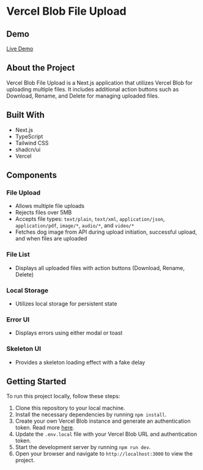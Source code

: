 # Vercel Blob File Upload

## Demo
[Live Demo](https://hd-assessment.vercel.app/)

## About the Project
Vercel Blob File Upload is a Next.js application that utilizes Vercel Blob for uploading multiple files. It includes additional action buttons such as Download, Rename, and Delete for managing uploaded files.

## Built With
- Next.js
- TypeScript
- Tailwind CSS
- shadcn/ui
- Vercel

## Components
### File Upload
- Allows multiple file uploads
- Rejects files over 5MB
- Accepts file types: `text/plain`, `text/xml`, `application/json`, `application/pdf`, `image/*`, `audio/*`, and `video/*`
- Fetches dog image from API during upload initiation, successful upload, and when files are uploaded

### File List
- Displays all uploaded files with action buttons (Download, Rename, Delete)

### Local Storage
- Utilizes local storage for persistent state

### Error UI
- Displays errors using either modal or toast

### Skeleton UI
- Provides a skeleton loading effect with a fake delay

## Getting Started
To run this project locally, follow these steps:

1. Clone this repository to your local machine.
2. Install the necessary dependencies by running `npm install`.
3. Create your own Vercel Blob instance and generate an authentication token. Read more [here](https://vercel.com/blob).
4. Update the `.env.local` file with your Vercel Blob URL and authentication token.
5. Start the development server by running `npm run dev`.
6. Open your browser and navigate to `http://localhost:3000` to view the project.
